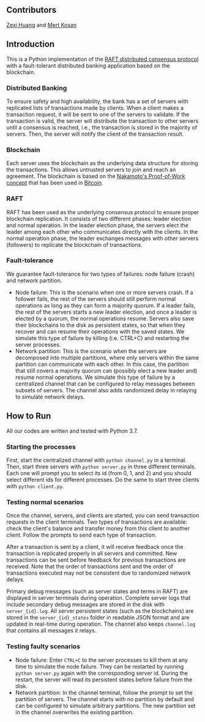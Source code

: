## Contributors

[Zexi Huang](https://github.com/zexihuang) and [Mert Kosan](https://github.com/mertkosan)

## Introduction

This is a Python implementation of the [RAFT distributed consensus protocol](https://raft.github.io/) with a fault-tolerant distributed banking application based on the blockchain. 

### Distributed Banking

To ensure safety and high availability, the bank has a set of servers with replicated lists of transactions made by clients. When a client makes a transaction request, it will be sent to one of the servers to validate. If the transaction is valid, the server will distribute the transaction to other servers until a consensus is reached, i.e., the transaction is stored in the majority of servers. Then, the server will notify the client of the transaction result.  

### Blockchain

Each server uses the blockchain as the underlying data structure for storing the transactions. This allows untrusted servers to join and reach an agreement. The blockchain is based on the [Nakamoto's Proof-of-Work concept](https://nakamotoinstitute.org/bitcoin/) that has been used in [Bitcoin](https://bitcoin.org/). 

### RAFT

RAFT has been used as the underlying consensus protocol to ensure proper blockchain replication. It consists of two different phases: leader election and normal operation. In the leader election phase, the servers elect the leader among each other who communicates directly with the clients. In the normal operation phase, the leader exchanges messages with other servers (followers) to replicate the blockchain of transactions. 

### Fault-tolerance

We guarantee fault-tolerance for two types of failures: node failure (crash) and network partition. 
* Node failure: This is the scenario when one or more servers crash. If a follower fails, the rest of the servers should still perform normal operations as long as they can form a majority quorum. If a leader fails, the rest of the servers starts a new leader election, and once a leader is elected by a quorum, the normal operations resume. Servers also save their blockchains to the disk as persistent states, so that when they recover and can resume their operations with the saved states. We simulate this type of failure by killing (i.e. CTRL+C) and restarting the server processes. 
* Network partition: This is the scenario when the servers are decomposed into multiple partitions, where only servers within the same partition can communicate with each other. In this case, the partition that still covers a majority quorum can (possibly elect a new leader and) resume normal operations. We simulate this type of failure by a centralized channel that can be configured to relay messages between subsets of servers. The channel also adds randomized delay in relaying to simulate network delays. 

## How to Run

All our codes are written and tested with Python 3.7. 

### Starting the processes

First, start the centralized channel with `python channel.py` in a terminal. Then, start three servers with `python server.py` in three different terminals. Each one will prompt you to select its id (from 0, 1, and 2) and you should select different ids for different processes. Do the same to start three clients with `python client.py`. 

### Testing normal scenarios

Once the channel, servers, and clients are started, you can send transaction requests in the client terminals. Two types of transactions are available: check the client's balance and transfer money from this client to another client. Follow the prompts to send each type of transaction. 

After a transaction is sent by a client, it will receive feedback once the transaction is replicated properly in all servers and committed. New transactions can be sent before feedback for previous transactions are received. Note that the order of transactions sent and the order of transactions executed may not be consistent due to randomized network delays. 

Primary debug messages (such as server states and terms in RAFT) are displayed in server terminals during operation. Complete server logs that include secondary debug messages are stored in the disk with `server_{id}.log`. All server persistent states (such as the blockchains) are stored in the `server_{id}_states` folder in readable JSON format and are updated in real-time during operation. The channel also keeps `channel.log` that contains all messages it relays. 

### Testing faulty scenarios

* Node failure: Enter `CTRL+C` to the server processes to kill them at any time to simulate the node failure. They can be restarted by running `python server.py` again with the corresponding server id. During the restart, the server will read its persistent states before failure from the disk. 
* Network partition: In the channel terminal, follow the prompt to set the partition of servers. The channel starts with no partition by default and can be configured to simulate arbitrary partitions. The new partition set in the channel overwrites the existing partition. 
